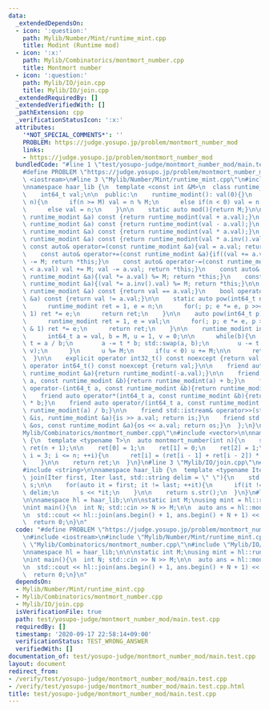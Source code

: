 ```yaml
---
data:
  _extendedDependsOn:
  - icon: ':question:'
    path: Mylib/Number/Mint/runtime_mint.cpp
    title: Modint (Runtime mod)
  - icon: ':x:'
    path: Mylib/Combinatorics/montmort_number.cpp
    title: Montmort number
  - icon: ':question:'
    path: Mylib/IO/join.cpp
    title: Mylib/IO/join.cpp
  _extendedRequiredBy: []
  _extendedVerifiedWith: []
  _pathExtension: cpp
  _verificationStatusIcon: ':x:'
  attributes:
    '*NOT_SPECIAL_COMMENTS*': ''
    PROBLEM: https://judge.yosupo.jp/problem/montmort_number_mod
    links:
    - https://judge.yosupo.jp/problem/montmort_number_mod
  bundledCode: "#line 1 \"test/yosupo-judge/montmort_number_mod/main.test.cpp\"\n\
    #define PROBLEM \"https://judge.yosupo.jp/problem/montmort_number_mod\"\n\n#include\
    \ <iostream>\n#line 3 \"Mylib/Number/Mint/runtime_mint.cpp\"\n#include <utility>\n\
    \nnamespace haar_lib {\n  template <const int &M>\n  class runtime_modint {\n\
    \    int64_t val;\n\n  public:\n    runtime_modint(): val(0){}\n    runtime_modint(int64_t\
    \ n){\n      if(n >= M) val = n % M;\n      else if(n < 0) val = n % M + M;\n\
    \      else val = n;\n    }\n\n    static auto mod(){return M;}\n\n    auto operator+(const\
    \ runtime_modint &a) const {return runtime_modint(val + a.val);}\n    auto operator-(const\
    \ runtime_modint &a) const {return runtime_modint(val - a.val);}\n    auto operator*(const\
    \ runtime_modint &a) const {return runtime_modint(val * a.val);}\n    auto operator/(const\
    \ runtime_modint &a) const {return runtime_modint(val * a.inv().val);}\n\n   \
    \ const auto& operator=(const runtime_modint &a){val = a.val; return *this;}\n\
    \    const auto& operator+=(const runtime_modint &a){if((val += a.val) >= M) val\
    \ -= M; return *this;}\n    const auto& operator-=(const runtime_modint &a){if(val\
    \ < a.val) val += M; val -= a.val; return *this;}\n    const auto& operator*=(const\
    \ runtime_modint &a){(val *= a.val) %= M; return *this;}\n    const auto& operator/=(const\
    \ runtime_modint &a){(val *= a.inv().val) %= M; return *this;}\n\n    bool operator==(const\
    \ runtime_modint &a) const {return val == a.val;}\n    bool operator!=(const runtime_modint\
    \ &a) const {return val != a.val;}\n\n    static auto pow(int64_t n, int64_t p){\n\
    \      runtime_modint ret = 1, e = n;\n      for(; p; e *= e, p >>= 1) if(p &\
    \ 1) ret *= e;\n      return ret;\n    }\n\n    auto pow(int64_t p) const {\n\
    \      runtime_modint ret = 1, e = val;\n      for(; p; e *= e, p >>= 1) if(p\
    \ & 1) ret *= e;\n      return ret;\n    }\n\n    runtime_modint inv() const {\n\
    \      int64_t a = val, b = M, u = 1, v = 0;\n\n      while(b){\n        int64_t\
    \ t = a / b;\n        a -= t * b; std::swap(a, b);\n        u -= t * v; std::swap(u,\
    \ v);\n      }\n      u %= M;\n      if(u < 0) u += M;\n\n      return u;\n  \
    \  }\n\n    explicit operator int32_t() const noexcept {return val;}\n    explicit\
    \ operator int64_t() const noexcept {return val;}\n\n    friend auto operator-(const\
    \ runtime_modint &a){return runtime_modint(-a.val);}\n\n    friend auto operator+(int64_t\
    \ a, const runtime_modint &b){return runtime_modint(a) + b;}\n    friend auto\
    \ operator-(int64_t a, const runtime_modint &b){return runtime_modint(a) - b;}\n\
    \    friend auto operator*(int64_t a, const runtime_modint &b){return runtime_modint(a)\
    \ * b;}\n    friend auto operator/(int64_t a, const runtime_modint &b){return\
    \ runtime_modint(a) / b;}\n\n    friend std::istream& operator>>(std::istream\
    \ &is, runtime_modint &a){is >> a.val; return is;}\n    friend std::ostream& operator<<(std::ostream\
    \ &os, const runtime_modint &a){os << a.val; return os;}\n  };\n}\n#line 2 \"\
    Mylib/Combinatorics/montmort_number.cpp\"\n#include <vector>\n\nnamespace haar_lib\
    \ {\n  template <typename T>\n  auto montmort_number(int n){\n    std::vector<T>\
    \ ret(n + 1);\n\n    ret[0] = 1;\n    ret[1] = 0;\n    ret[2] = 1;\n\n    for(int\
    \ i = 3; i <= n; ++i){\n      ret[i] = (ret[i - 1] + ret[i - 2]) * (i - 1);\n\
    \    }\n\n    return ret;\n  }\n}\n#line 3 \"Mylib/IO/join.cpp\"\n#include <sstream>\n\
    #include <string>\n\nnamespace haar_lib {\n  template <typename Iter>\n  std::string\
    \ join(Iter first, Iter last, std::string delim = \" \"){\n    std::stringstream\
    \ s;\n\n    for(auto it = first; it != last; ++it){\n      if(it != first) s <<\
    \ delim;\n      s << *it;\n    }\n\n    return s.str();\n  }\n}\n#line 7 \"test/yosupo-judge/montmort_number_mod/main.test.cpp\"\
    \n\nnamespace hl = haar_lib;\n\n\nstatic int M;\nusing mint = hl::runtime_modint<M>;\n\
    \nint main(){\n  int N; std::cin >> N >> M;\n\n  auto ans = hl::montmort_number<mint>(1000000);\n\
    \n  std::cout << hl::join(ans.begin() + 1, ans.begin() + N + 1) << \"\\n\";\n\n\
    \  return 0;\n}\n"
  code: "#define PROBLEM \"https://judge.yosupo.jp/problem/montmort_number_mod\"\n\
    \n#include <iostream>\n#include \"Mylib/Number/Mint/runtime_mint.cpp\"\n#include\
    \ \"Mylib/Combinatorics/montmort_number.cpp\"\n#include \"Mylib/IO/join.cpp\"\n\
    \nnamespace hl = haar_lib;\n\n\nstatic int M;\nusing mint = hl::runtime_modint<M>;\n\
    \nint main(){\n  int N; std::cin >> N >> M;\n\n  auto ans = hl::montmort_number<mint>(1000000);\n\
    \n  std::cout << hl::join(ans.begin() + 1, ans.begin() + N + 1) << \"\\n\";\n\n\
    \  return 0;\n}\n"
  dependsOn:
  - Mylib/Number/Mint/runtime_mint.cpp
  - Mylib/Combinatorics/montmort_number.cpp
  - Mylib/IO/join.cpp
  isVerificationFile: true
  path: test/yosupo-judge/montmort_number_mod/main.test.cpp
  requiredBy: []
  timestamp: '2020-09-17 22:58:14+09:00'
  verificationStatus: TEST_WRONG_ANSWER
  verifiedWith: []
documentation_of: test/yosupo-judge/montmort_number_mod/main.test.cpp
layout: document
redirect_from:
- /verify/test/yosupo-judge/montmort_number_mod/main.test.cpp
- /verify/test/yosupo-judge/montmort_number_mod/main.test.cpp.html
title: test/yosupo-judge/montmort_number_mod/main.test.cpp
---
```

